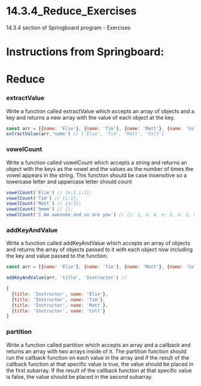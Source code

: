 # 14.3.4_Reduce_Exercises
14.3.4 section of Springboard program - Exercises

# Instructions from Springboard:
# ****Reduce****
### **extractValue**

Write a function called extractValue which accepts an array of objects and a key and returns a new array with the value of each object at the key.

```jsx
const arr = [{name: 'Elie'}, {name: 'Tim'}, {name: 'Matt'}, {name: 'Colt'}]
extractValue(arr,'name') // ['Elie', 'Tim', 'Matt', 'Colt']
```

### **vowelCount**

Write a function called vowelCount which accepts a string and returns an object with the keys as the vowel and the values as the number of times the vowel appears in the string. This function should be case insensitive so a lowercase letter and uppercase letter should count

```jsx
vowelCount('Elie') // {e:2,i:1};
vowelCount('Tim') // {i:1};
vowelCount('Matt') // {a:1})
vowelCount('hmmm') // {};
vowelCount('I Am awesome and so are you') // {i: 1, a: 4, e: 3, o: 3, u: 1};
```

### **addKeyAndValue**

Write a function called addKeyAndValue which accepts an array of objects and returns the array of objects passed to it with each object now including the key and value passed to the function.

```jsx
const arr = [{name: 'Elie'}, {name: 'Tim'}, {name: 'Matt'}, {name: 'Colt'}];

addKeyAndValue(arr, 'title', 'Instructor') //

[
  {title: 'Instructor', name: 'Elie'},
  {title: 'Instructor', name: 'Tim'},
  {title: 'Instructor', name: 'Matt'},
  {title: 'Instructor', name: 'Colt'}
]
```

### **partition**

Write a function called partition which accepts an array and a callback and returns an array with two arrays inside of it. The partition function should run the callback function on each value in the array and if the result of the callback function at that specific value is true, the value should be placed in the first subarray. If the result of the callback function at that specific value is false, the value should be placed in the second subarray.
